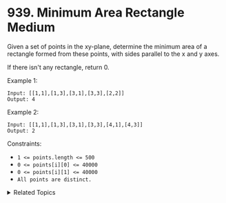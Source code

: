 # 939. Minimum Area Rectangle<br> Medium

Given a set of points in the xy-plane, determine the minimum area of a rectangle formed from these points, with sides parallel to the x and y axes.

If there isn't any rectangle, return 0.

Example 1:

```
Input: [[1,1],[1,3],[3,1],[3,3],[2,2]]
Output: 4
```

Example 2:

```
Input: [[1,1],[1,3],[3,1],[3,3],[4,1],[4,3]]
Output: 2
```

Constraints:

- `1 <= points.length <= 500`
- `0 <= points[i][0] <= 40000`
- `0 <= points[i][1] <= 40000`
- `All points are distinct.`

<details>

<summary> Related Topics </summary>

-   `Hash Table`

</details>
